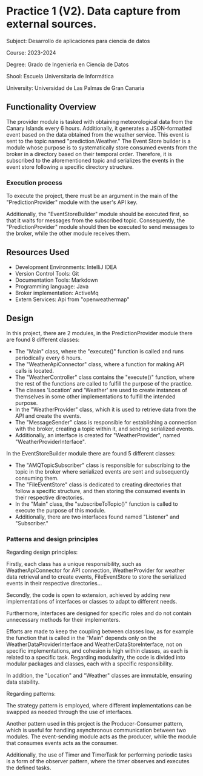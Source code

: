 # Practice 1 (V2). Data capture from external sources.

Subject: Desarrollo de aplicaciones para ciencia de datos

Course: 2023-2024

Degree: Grado de Ingeniería en Ciencia de Datos

Shool: Escuela Universitaria de Informática

University: Universidad de Las Palmas de Gran Canaria

## Functionality Overview
The provider module is tasked with obtaining meteorological data from the Canary Islands every 6 hours. Additionally, it generates a JSON-formatted event based on the data obtained from the weather service. This event is sent to the topic named "prediction.Weather." The Event Store builder is a module whose purpose is to systematically store consumed events from the broker in a directory based on their temporal order. Therefore, it is subscribed to the aforementioned topic and serializes the events in the event store following a specific directory structure.

### Execution process
To execute the project, there must be an argument in the main of the "PredictionProvider" module with the user's API key.

Additionally, the "EventStoreBuilder" module should be executed first, so that it waits for messages from the subscribed topic. Consequently, the "PredictionProvider" module should then be executed to send messages to the broker, while the other module receives them.

## Resources Used
- Development Environments: IntelliJ IDEA
- Version Control Tools: Git
- Documentation Tools: Markdown
- Programming language: Java
- Broker implementation: ActiveMq
- Extern Services: Api from "openweathermap"

## Design

In this project, there are 2 modules, in the PredictionProvider module there are found 8 different classes:
- The "Main" class, where the "execute()" function is called and runs periodically every 6 hours.
- The "WeatherApiConnector" class, where a function for making API calls is located.
- The "WeatherController" class contains the "execute()" function, where the rest of the functions are called to fulfill the purpose of the practice.
- The classes 'Location' and 'Weather' are used to create instances of themselves in some other implementations to fulfill the intended purpose.
- In the "WeatherProvider" class, which it is used to retrieve data from the API and create the events.
- The "MessageSender" class is responsible for establishing a connection with the broker, creating a topic within it, and sending serialized events.
- Additionally, an interface is created for "WeatherProvider", named "WeatherProviderInterface".

In the EventStoreBuilder module there are found 5 different classes:

- The "AMQTopicSubscriber" class is responsible for subscribing to the topic in the broker where serialized events are sent and subsequently consuming them.
- The "FileEventStore" class is dedicated to creating directories that follow a specific structure, and then storing the consumed events in their respective directories.
- In the "Main" class, the "subscribeToTopic()" function is called to execute the purpose of this module.
- Additionally, there are two interfaces found named "Listener" and "Subscriber."

### Patterns and design principles
Regarding design principles:

Firstly, each class has a unique responsibility, such as WeatherApiConnector for API connection, WeatherProvider for weather data retrieval and to create events, FileEventStore to store the serialized events in their respective directories...

Secondly, the code is open to extension, achieved by adding new implementations of interfaces or classes to adapt to different needs.

Furthermore, interfaces are designed for specific roles and do not contain unnecessary methods for their implementers.

Efforts are made to keep the coupling between classes low, as for example the function that is called in the "Main" depends only on the WeatherDataProviderInterface and WeatherDataStoreInterface, not on specific implementations, and cohesion is high within classes, as each is related to a specific task. Regarding modularity, the code is divided into modular packages and classes, each with a specific responsibility.

In addition, the "Location" and "Weather" classes are immutable, ensuring data stability.

Regarding patterns:

The strategy pattern is employed, where different implementations can be swapped as needed through the use of interfaces.

Another pattern used in this project is the Producer-Consumer pattern, which is useful for handling asynchronous communication between two modules. The event-sending module acts as the producer, while the module that consumes events acts as the consumer.

Additionally, the use of Timer and TimerTask for performing periodic tasks is a form of the observer pattern, where the timer observes and executes the defined tasks.
